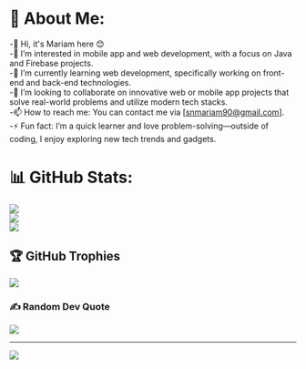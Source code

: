 # 💫 About Me:
-👋 Hi, it's Mariam here 😊 <br>
-👀 I’m interested in mobile app and web development, with a focus on Java and Firebase projects.<br>
-🌱 I’m currently learning web development, specifically working on front-end and back-end technologies.<br>
-💞️ I’m looking to collaborate on innovative web or mobile app projects that solve real-world problems and utilize modern tech stacks.<br>
-📫 How to reach me: You can contact me via [snmariam90@gmail.com].<br>
-⚡ Fun fact: I’m a quick learner and love problem-solving—outside of coding, I enjoy exploring new tech trends and gadgets.<br>
<!---
mariam-765/mariam-765 is a ✨ special ✨ repository because its `README.md` (this file) appears on your GitHub profile.
You can click the Preview link to take a look at your changes.
--->

# 📊 GitHub Stats:
![](https://github-readme-stats.vercel.app/api?username=mariam-765&theme=highcontrast&hide_border=true&include_all_commits=false&count_private=false)<br/>
![](https://github-readme-streak-stats.herokuapp.com/?user=mariam-765&theme=highcontrast&hide_border=true)<br/>
![](https://github-readme-stats.vercel.app/api/top-langs/?username=mariam-765&theme=highcontrast&hide_border=true&include_all_commits=false&count_private=false&layout=compact)

## 🏆 GitHub Trophies
![](https://github-profile-trophy.vercel.app/?username=mariam-765&theme=radical&no-frame=false&no-bg=true&margin-w=4)

### ✍️ Random Dev Quote
![](https://quotes-github-readme.vercel.app/api?type=vetical&theme=radical)

---
[![](https://visitcount.itsvg.in/api?id=mariam-765&icon=0&color=0)](https://visitcount.itsvg.in)

<!-- Proudly created with GPRM ( https://gprm.itsvg.in ) -->
